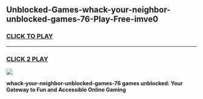 
## Unblocked-Games-whack-your-neighbor-unblocked-games-76-Play-Free-imve0
<h3>
<a href="https://premium76.site?title=whack-your-neighbor-unblocked-games-76&ref=10A">CLICK TO PLAY</a></h3>
<hr>

<h3>
<a href="https://premium76.site?title=whack-your-neighbor-unblocked-games-76&ref=10A">CLICK 2 PLAY</a>
  
</h3>

<a href="https://premium76.site?title=whack-your-neighbor-unblocked-games-76&ref=10A"><img src="https://clearcache.store/games.png"></a>


**whack-your-neighbor-unblocked-games-76 games unblocked: Your Gateway to Fun and Accessible Online Gaming**
